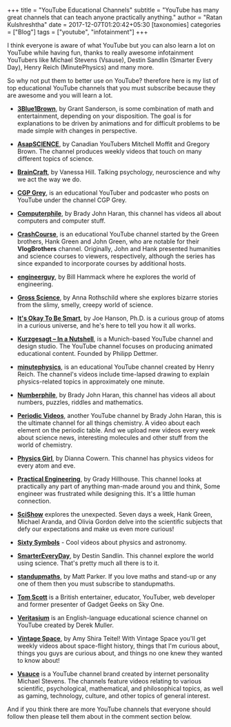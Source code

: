 +++
title = "YouTube Educational Channels"
subtitle = "YouTube has many great channels that can teach anyone practically anything."
author = "Ratan Kulshreshtha"
date = 2017-12-07T01:20:42+05:30
[taxonomies]
categories = ["Blog"]
tags = ["youtube", "infotainment"]
+++

I think everyone is aware of what YouTube but you can also learn a lot on YouTube while having fun, thanks to really awesome infotainment YouTubers like Michael Stevens (Vsause), Destin Sandlin (Smarter Every Day), Henry Reich (MinutePhysics) and many more.

<!-- more -->

So why not put them to better use on YouTube? therefore here is my list of top educational YouTube channels that you must subscribe because they are awesome and you will learn a lot.

- [**3Blue1Brown**](https://www.youtube.com/channel/UCYO_jab_esuFRV4b17AJtAw/featured), by Grant Sanderson, is some combination of math and entertainment, depending on your disposition. The goal is for explanations to be driven by animations and for difficult problems to be made simple with changes in perspective.

- [**AsapSCIENCE**](https://www.youtube.com/user/AsapSCIENCE/featured), by Canadian YouTubers Mitchell Moffit and Gregory Brown. The channel produces weekly videos that touch on many different topics of science.

- [**BrainCraft**](https://www.youtube.com/channel/UCt_t6FwNsqr3WWoL6dFqG9w), by Vanessa Hill. Talking psychology, neuroscience and why we act the way we do.

- [**CGP Grey**](https://www.youtube.com/channel/UC2C_jShtL725hvbm1arSV9w), is an educational YouTuber and podcaster who posts on YouTube under the channel CGP Grey.

- [**Computerphile**](https://www.youtube.com/channel/UC9-y-6csu5WGm29I7JiwpnA), by Brady John Haran, this channel has videos all about computers and computer stuff.

- [**CrashCourse**](https://www.youtube.com/channel/UCX6b17PVsYBQ0ip5gyeme-Q), is an educational YouTube channel started by the Green brothers, Hank Green and John Green, who are notable for their **VlogBrothers** channel. Originally, John and Hank presented humanities and science courses to viewers, respectively, although the series has since expanded to incorporate courses by additional hosts.

- [**engineerguy**](https://www.youtube.com/user/engineerguyvideo/featured), by Bill Hammack where he explores the world of engineering.

- [**Gross Science**](https://www.youtube.com/user/grossscienceshow/featured), by Anna Rothschild where she explores bizarre stories from the slimy, smelly, creepy world of science.

- [**It's Okay To Be Smart**](https://www.youtube.com/channel/UCH4BNI0-FOK2dMXoFtViWHw), by Joe Hanson, Ph.D. is a curious group of atoms in a curious universe, and he's here to tell you how it all works.

- [**Kurzgesagt – In a Nutshell**](https://www.youtube.com/user/Kurzgesagt/featured), is a Munich-based YouTube channel and design studio. The YouTube channel focuses on producing animated educational content. Founded by Philipp Dettmer.

- [**minutephysics**](https://www.youtube.com/channel/UCUHW94eEFW7hkUMVaZz4eDg), is an educational YouTube channel created by Henry Reich. The channel's videos include time-lapsed drawing to explain physics-related topics in approximately one minute.

- [**Numberphile**](https://www.youtube.com/channel/UCoxcjq-8xIDTYp3uz647V5A), by Brady John Haran, this channel has videos all about numbers, puzzles, riddles and mathematics.

- [**Periodic Videos**](https://www.youtube.com/channel/UCtESv1e7ntJaLJYKIO1FoYw), another YouTube channel by Brady John Haran, this is the ultimate channel for all things chemistry. A video about each element on the periodic table. And we upload new videos every week about science news, interesting molecules and other stuff from the world of chemistry.

- [**Physics Girl**](https://www.youtube.com/channel/UC7DdEm33SyaTDtWYGO2CwdA), by Dianna Cowern. This channel has physics videos for every atom and eve.

- [**Practical Engineering**](https://www.youtube.com/channel/UCMOqf8ab-42UUQIdVoKwjlQ), by Grady Hillhouse. This channel looks at practically any part of anything man-made around you and think, Some engineer was frustrated while designing this. It's a little human connection.

- [**SciShow**](https://www.youtube.com/channel/UCZYTClx2T1of7BRZ86-8fow) explores the unexpected. Seven days a week, Hank Green, Michael Aranda, and Olivia Gordon delve into the scientific subjects that defy our expectations and make us even more curious!

- [**Sixty Symbols**](https://www.youtube.com/user/sixtysymbols/) -  Cool videos about physics and astronomy.

- [**SmarterEveryDay**](https://www.youtube.com/channel/UC6107grRI4m0o2-emgoDnAA), by Destin Sandlin. This channel explore the world using science. That's pretty much all there is to it.

- [**standupmaths**](https://www.youtube.com/channel/UCSju5G2aFaWMqn-_0YBtq5A), by Matt Parker. If you love maths and stand-up or any one of them then you must subscribe to standupmaths.

- [**Tom Scott**](https://www.youtube.com/user/enyay/about) is a British entertainer, educator, YouTuber, web developer and former presenter of Gadget Geeks on Sky One.

- [**Veritasium**](https://www.youtube.com/channel/UCHnyfMqiRRG1u-2MsSQLbXA) is an English-language educational science channel on YouTube created by Derek Muller.

- [**Vintage Space**](https://www.youtube.com/channel/UCw95T_TgbGHhTml4xZ9yIqg/featured), by Amy Shira Teitel! With Vintage Space you'll get weekly videos about space-flight history, things that I'm curious about, things you guys are curious about, and things no one knew they wanted to know about!

- [**Vsauce**](https://www.youtube.com/channel/UC6nSFpj9HTCZ5t-N3Rm3-HA) is a YouTube channel brand created by internet personality Michael Stevens. The channels feature videos relating to various scientific, psychological, mathematical, and philosophical topics, as well as gaming, technology, culture, and other topics of general interest.

And if you think there are more YouTube channels that everyone should follow then please tell them about in the comment section below.
